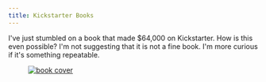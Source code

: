 ```yaml
---
title: Kickstarter Books
---
```


I've just stumbled on a book that made $64,000 on Kickstarter. How is this even possible? I'm not suggesting that it is not a fine book. I'm more curious if it's something repeatable.

<figure>
  <a href="https://www.kickstarter.com/projects/craigmod/koya-bound-a-book-of-photography-from-japans-kuman"><img src="https://ksr-ugc.imgix.net/assets/012/788/403/5f8b276f9389219e85dd8bd14b856ac4_original.jpg?crop=faces&w=1552&h=873&fit=crop&v=1472574574&auto=format&q=92&s=36fbee374e7a83597f42198ec8417739" alt="book cover"></a>
</figure>
